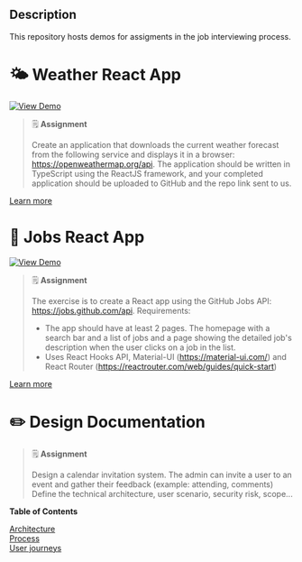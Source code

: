 ## Description

This repository hosts demos for assigments in the job interviewing process.

# 🌤 Weather React App

<a href="https://weather-psi.vercel.app"><img alt="View Demo" src="https://img.shields.io/badge/%E2%96%B3-View%20Demo-black"/></a>

> 🗒 **Assignment**
>
> Create an application that downloads the current weather forecast from the following service and displays it in a browser: https://openweathermap.org/api. The application should be written in TypeScript using the ReactJS framework, and your completed application should be uploaded to GitHub and the repo link sent to us.

[Learn more](weather-react-app/README.md)

# 💼 Jobs React App

<a href="https://github-jobs-lac.vercel.app"><img alt="View Demo" src="https://img.shields.io/badge/%E2%96%B3-View%20Demo-black"/></a>

> 🗒 **Assignment**
>
> The exercise is to create a React app using the GitHub Jobs API: https://jobs.github.com/api.
> Requirements:
>
> - The app should have at least 2 pages. The homepage with a search bar and a list of jobs and a page showing the detailed job's description when the user clicks on a job in the list.
> - Uses React Hooks API, Material-UI (https://material-ui.com/) and React Router (https://reactrouter.com/web/guides/quick-start)

[Learn more](jobs-react-app/README.md)

# ✏️ Design Documentation

> 🗒 **Assignment**
>
> Design a calendar invitation system. The admin can invite a user to an event and gather their feedback (example: attending, comments) Define the technical architecture, user scenario, security risk, scope...

**Table of Contents**

[Architecture](design-documentation/architecture.md)  
[Process](design-documentation/process.md)  
[User journeys](design-documentation/user-journeys.md)
